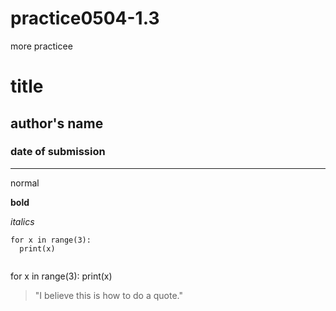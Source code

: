 # practice0504-1.3
more practicee
# title
## author's name
### date of submission
---

normal

**bold**

*italics*

```
for x in range(3):
  print(x)
  
  ```
  
for x in range(3):
  print(x)
  
 >"I believe this is how to do a quote."
 
 

